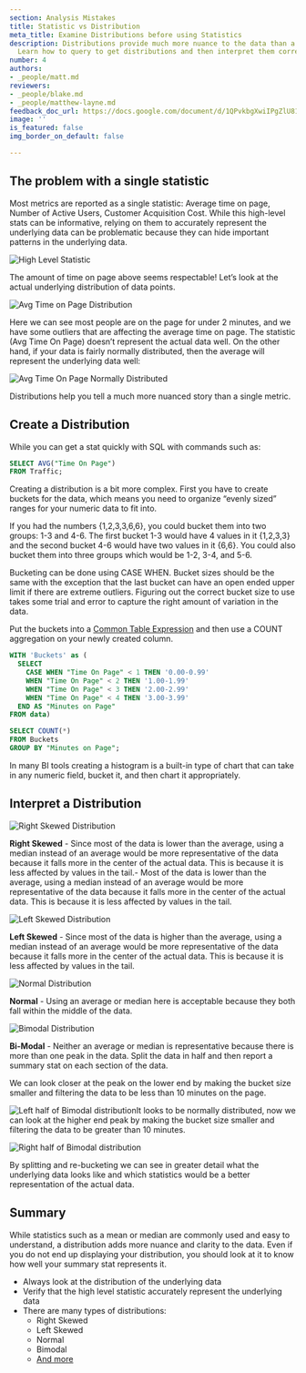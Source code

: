 ```yaml
---
section: Analysis Mistakes
title: Statistic vs Distribution
meta_title: Examine Distributions before using Statistics
description: Distributions provide much more nuance to the data than a statistic does.
  Learn how to query to get distributions and then interpret them correctly
number: 4
authors:
- _people/matt.md
reviewers:
- _people/blake.md
- _people/matthew-layne.md
feedback_doc_url: https://docs.google.com/document/d/1QPvkbgXwiIPgZlU81-kiSZe2mrqhsgoQ44C62hSPbnM/edit?usp=sharing
image: ''
is_featured: false
img_border_on_default: false

---
```

## The problem with a single statistic

Most metrics are reported as a single statistic: Average time on page, Number of Active Users, Customer Acquisition Cost. While this high-level stats can be informative, relying on them to accurately represent the underlying data can be problematic because they can hide important patterns in the underlying data.

![High Level Statistic](https://lh6.googleusercontent.com/GSSSDck5R8x0PL2bpS4lAcfd_WPTvYK-Q4FVh08tzuV4ExhjzJPq85-kU27LhNrABBNvul2_4wskX8n6bzpWbyg77BZi2FTyrNAuTJo3CTIIvRMPExTjnovRb0DeZEFKaUJqMIII)

The amount of time on page above seems respectable! Let’s look at the actual underlying distribution of data points.

![Avg Time on Page Distribution](https://lh3.googleusercontent.com/77guS8Qb6XFje9gfYYMkrEN4ks5fu5hrnMqwb6CztpaYD8Lw4h7jcv0AyQcz_OSrGjygC81A83kzx0RZXYV1awQCNF-SNpw9-So_8q8mA4GpCHqALrnWr5hkSfOJqoqbtrKPKWDP)

Here we can see most people are on the page for under 2 minutes, and we have some outliers that are affecting the average time on page. The statistic (Avg Time On Page) doesn’t represent the actual data well. On the other hand, if your data is fairly normally distributed, then the average will represent the underlying data well:

![Avg Time On Page Normally Distributed](https://lh6.googleusercontent.com/ZR2RUhkRTT_YVArsfyXXHXV6lx4LpCKZ1RqbFZx8bsECCJXvWkXySCNtdGqxbh32Boz2l9ZiODjUfl17A7FpavoM642LpMKHby7vMxWcWCQr3_fHjC-K0P9SNaJEhKZU20uUhgYJ)

Distributions help you tell a much more nuanced story than a single metric.

## Create a Distribution

While you can get a stat quickly with SQL with commands such as:

```sql
SELECT AVG("Time On Page")
FROM Traffic;
```

Creating a distribution is a bit more complex. First you have to create buckets for the data, which means you need to organize “evenly sized” ranges for your numeric data to fit into.

If you had the numbers {1,2,3,3,6,6}, you could bucket them into two groups: 1-3 and 4-6. The first bucket 1-3 would have 4 values in it {1,2,3,3} and the second bucket 4-6 would have two values in it {6,6}. You could also bucket them into three groups which would be 1-2, 3-4, and 5-6.

Bucketing can be done using CASE WHEN. Bucket sizes should be the same with the exception that the last bucket can have an open ended upper limit if there are extreme outliers. Figuring out the correct bucket size to use takes some trial and error to capture the right amount of variation in the data.

Put the buckets into a [Common Table Expression](https://www.essentialsql.com/introduction-common-table-expressions-ctes/) and then use a COUNT aggregation on your newly created column.

```sql
WITH 'Buckets' as (
  SELECT
    CASE WHEN "Time On Page" < 1 THEN '0.00-0.99'
    WHEN "Time On Page" < 2 THEN '1.00-1.99'
    WHEN "Time On Page" < 3 THEN '2.00-2.99'
    WHEN "Time On Page" < 4 THEN '3.00-3.99'
  END AS "Minutes on Page"
FROM data)

SELECT COUNT(*)
FROM Buckets
GROUP BY "Minutes on Page";
```

In many BI tools creating a histogram is a built-in type of chart that can take in any numeric field, bucket it, and then chart it appropriately.

## Interpret a Distribution

![Right Skewed Distribution](https://lh3.googleusercontent.com/77guS8Qb6XFje9gfYYMkrEN4ks5fu5hrnMqwb6CztpaYD8Lw4h7jcv0AyQcz_OSrGjygC81A83kzx0RZXYV1awQCNF-SNpw9-So_8q8mA4GpCHqALrnWr5hkSfOJqoqbtrKPKWDP)

**Right Skewed** - Since most of the data is lower than the average, using a median instead of an average would be more representative of the data because it falls more in the center of the actual data. This is because it is less affected by values in the tail.- Most of the data is lower than the average, using a median instead of an average would be more representative of the data because it falls more in the center of the actual data. This is because it is less affected by values in the tail.

![Left Skewed Distribution](https://lh5.googleusercontent.com/mebThBvJihLFhpUOt1-4lTT_Viokx7Xfthkv2uciw_yXzLXHCYglRF9yoMSvd7OFczZPkvc8Vp8CPWmb7a9YXKuNxC2Zp83uCelXDQlL42CSUIWynRSyRm4-wXGw1KXenN-A7-7U)

**Left Skewed** - Since most of the data is higher than the average, using a median instead of an average would be more representative of the data because it falls more in the center of the actual data. This is because it is less affected by values in the tail.

![Normal Distribution](https://lh6.googleusercontent.com/ZR2RUhkRTT_YVArsfyXXHXV6lx4LpCKZ1RqbFZx8bsECCJXvWkXySCNtdGqxbh32Boz2l9ZiODjUfl17A7FpavoM642LpMKHby7vMxWcWCQr3_fHjC-K0P9SNaJEhKZU20uUhgYJ)

**Normal** - Using an average or median here is acceptable because they both fall within the middle of the data.

![Bimodal Distribution](https://lh6.googleusercontent.com/JDTWxbaFzKc2iteajySZkm4oy_y4mHur6qv7r9TjCCiYqv18P0pwRhFxn3sMgUaBtcrEBSAmXwiarV1gpKOsiMD074psSrIqLW1g8VdPGad_Mzn6KYoDp1gJJ9xbi-dqYS1otXtg)

**Bi-Modal** - Neither an average or median is representative because there is more than one peak in the data. Split the data in half and then report a summary stat on each section of the data.

We can look closer at the peak on the lower end by making the bucket size smaller and filtering the data to be less than 10 minutes on the page.

![Left half of Bimodal distribution](https://lh5.googleusercontent.com/0zQwqOqPQnV2N74bry5ABHxG-Js2vgwYdBjQgfg5gW7nhQ0Fef8EGlntVbIWZEZAp8CJMFfIffJXt7ZDyleZFkzqxgxUIeugkmM-p0NbUWqMOWOJFOUmJacz4zKUm6hTUZllRyDT)It looks to be normally distributed, now we can look at the higher end peak by making the bucket size smaller and filtering the data to be greater than 10 minutes.

![Right half of Bimodal distribution](https://lh4.googleusercontent.com/-FBin4u8tEQFyyt0pZ5Uey_9WAJoHizn8Ik3DdrOmw8e4UNhVhEGDTUfaGTIhFPQiJuBaKARbguuXe41DF1KqJbjyxvW-F-DLmOXPUPGbqyoV5xyqBlWCuYoSqhi1lAIO6zOpSye)

By splitting and re-bucketing we can see in greater detail what the underlying data looks like and which statistics would be a better representation of the actual data.

## Summary

While statistics such as a mean or median are commonly used and easy to understand, a distribution adds more nuance and clarity to the data. Even if you do not end up displaying your distribution, you should look at it to know how well your summary stat represents it.

* Always look at the distribution of the underlying data
* Verify that the high level statistic accurately represent the underlying data
* There are many types of distributions:
  * Right Skewed
  * Left Skewed
  * Normal
  * Bimodal
  * [And more](https://blog.cloudera.com/blog/2015/12/common-probability-distributions-the-data-scientists-crib-sheet/)